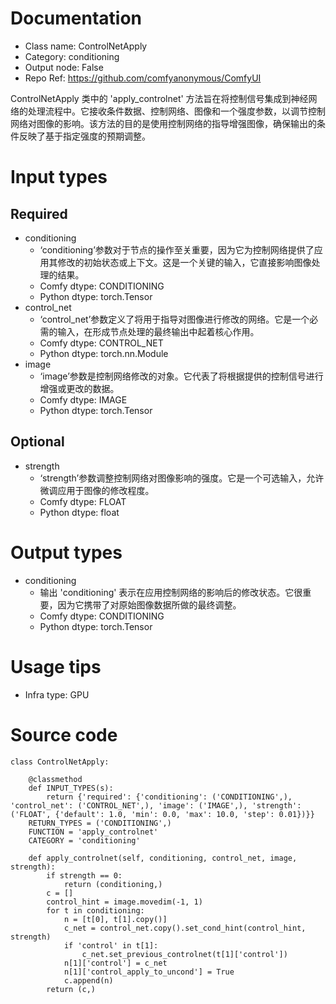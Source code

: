 # Documentation
- Class name: ControlNetApply
- Category: conditioning
- Output node: False
- Repo Ref: https://github.com/comfyanonymous/ComfyUI

ControlNetApply 类中的 'apply_controlnet' 方法旨在将控制信号集成到神经网络的处理流程中。它接收条件数据、控制网络、图像和一个强度参数，以调节控制网络对图像的影响。该方法的目的是使用控制网络的指导增强图像，确保输出的条件反映了基于指定强度的预期调整。

# Input types
## Required
- conditioning
    - ‘conditioning’参数对于节点的操作至关重要，因为它为控制网络提供了应用其修改的初始状态或上下文。这是一个关键的输入，它直接影响图像处理的结果。
    - Comfy dtype: CONDITIONING
    - Python dtype: torch.Tensor
- control_net
    - ‘control_net’参数定义了将用于指导对图像进行修改的网络。它是一个必需的输入，在形成节点处理的最终输出中起着核心作用。
    - Comfy dtype: CONTROL_NET
    - Python dtype: torch.nn.Module
- image
    - ‘image’参数是控制网络修改的对象。它代表了将根据提供的控制信号进行增强或更改的数据。
    - Comfy dtype: IMAGE
    - Python dtype: torch.Tensor
## Optional
- strength
    - ‘strength’参数调整控制网络对图像影响的强度。它是一个可选输入，允许微调应用于图像的修改程度。
    - Comfy dtype: FLOAT
    - Python dtype: float

# Output types
- conditioning
    - 输出 'conditioning' 表示在应用控制网络的影响后的修改状态。它很重要，因为它携带了对原始图像数据所做的最终调整。
    - Comfy dtype: CONDITIONING
    - Python dtype: torch.Tensor

# Usage tips
- Infra type: GPU

# Source code
```
class ControlNetApply:

    @classmethod
    def INPUT_TYPES(s):
        return {'required': {'conditioning': ('CONDITIONING',), 'control_net': ('CONTROL_NET',), 'image': ('IMAGE',), 'strength': ('FLOAT', {'default': 1.0, 'min': 0.0, 'max': 10.0, 'step': 0.01})}}
    RETURN_TYPES = ('CONDITIONING',)
    FUNCTION = 'apply_controlnet'
    CATEGORY = 'conditioning'

    def apply_controlnet(self, conditioning, control_net, image, strength):
        if strength == 0:
            return (conditioning,)
        c = []
        control_hint = image.movedim(-1, 1)
        for t in conditioning:
            n = [t[0], t[1].copy()]
            c_net = control_net.copy().set_cond_hint(control_hint, strength)
            if 'control' in t[1]:
                c_net.set_previous_controlnet(t[1]['control'])
            n[1]['control'] = c_net
            n[1]['control_apply_to_uncond'] = True
            c.append(n)
        return (c,)
```